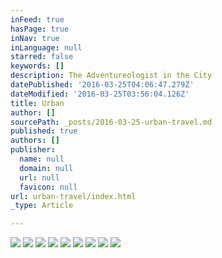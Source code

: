 ```yaml
---
inFeed: true
hasPage: true
inNav: true
inLanguage: null
starred: false
keywords: []
description: The Adventureologist in the City
datePublished: '2016-03-25T04:06:47.279Z'
dateModified: '2016-03-25T03:56:04.126Z'
title: Urban
author: []
sourcePath: _posts/2016-03-25-urban-travel.md
published: true
authors: []
publisher:
  name: null
  domain: null
  url: null
  favicon: null
url: urban-travel/index.html
_type: Article

---
```

![](https://s3-us-west-2.amazonaws.com/the-grid-img/p/766e0541bcd2f401d7a519cc58761533b20db59d.jpg)
![](https://s3-us-west-2.amazonaws.com/the-grid-img/p/3acca92be3c2dfeb738b2502db76e9abaa607088.jpg)
![](https://s3-us-west-2.amazonaws.com/the-grid-img/p/aff24400b58007f72a47cd3a9a4f5f9fc7479ca0.jpg)
![](https://the-grid-user-content.s3-us-west-2.amazonaws.com/68cff6fb-4966-4ff1-b5c7-83a2037a3824.jpg)
![](https://the-grid-user-content.s3-us-west-2.amazonaws.com/5b3cedba-2041-49d0-a731-0f6d47d7ea25.jpg)
![](https://the-grid-user-content.s3-us-west-2.amazonaws.com/2cc8bd17-bed4-4c6d-b196-b381e9e4a734.jpg)
![](https://the-grid-user-content.s3-us-west-2.amazonaws.com/473285ae-687c-498c-993a-42a41c11404a.jpg)
![](https://the-grid-user-content.s3-us-west-2.amazonaws.com/b5ac883a-3b3e-4ef4-9042-36f94382698b.jpg)
![](https://the-grid-user-content.s3-us-west-2.amazonaws.com/f104e5e7-e87f-4905-8c8d-0873ab5353de.jpg)